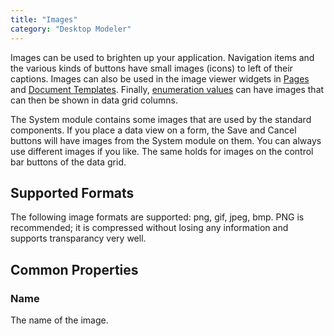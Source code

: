 ```yaml
---
title: "Images"
category: "Desktop Modeler"
---
```



Images can be used to brighten up your application. Navigation items and the various kinds of buttons have small images (icons) to left of their captions. Images can also be used in the image viewer widgets in [Pages](pages) and [Document Templates](document-templates). Finally, [enumeration values](enumeration-values) can have images that can then be shown in data grid columns.

The System module contains some images that are used by the standard components. If you place a data view on a form, the Save and Cancel buttons will have images from the System module on them. You can always use different images if you like. The same holds for images on the control bar buttons of the data grid.

## Supported Formats

The following image formats are supported: png, gif, jpeg, bmp. PNG is recommended; it is compressed without losing any information and supports transparancy very well.

## Common Properties

### Name

The name of the image.
